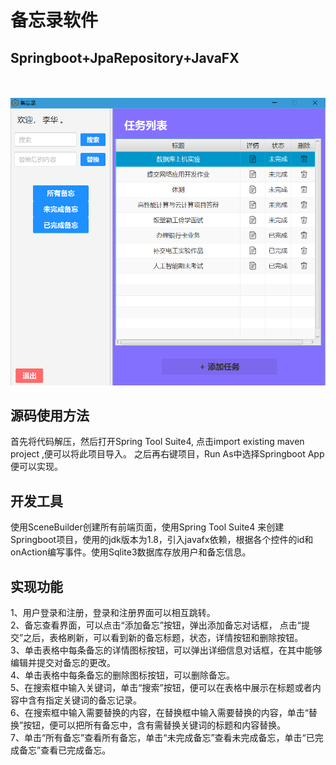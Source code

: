 
# 备忘录软件

## Springboot+JpaRepository+JavaFX

</br></br>
![Image text](https://raw.githubusercontent.com/QuietHuihui/memo/main/img-folder/memo.png?token=GHSAT0AAAAAAB4IYN5EATJC6XPZGKXHVFBGY53WNJQ)


## 源码使用方法

首先将代码解压，然后打开Spring Tool Suite4, 点击import existing maven project ,便可以将此项目导入。
之后再右键项目，Run As中选择Springboot App便可以实现。
## 开发工具
使用SceneBuilder创建所有前端页面，使用Spring Tool Suite4 来创建Springboot项目，使用的jdk版本为1.8，引入javafx依赖，根据各个控件的id和onAction编写事件。使用Sqlite3数据库存放用户和备忘信息。
## 实现功能
1、用户登录和注册，登录和注册界面可以相互跳转。</br>
2、备忘查看界面，可以点击“添加备忘”按钮，弹出添加备忘对话框，
点击“提交”之后，表格刷新，可以看到新的备忘标题，状态，详情按钮和删除按钮。</br>
3、单击表格中每条备忘的详情图标按钮，可以弹出详细信息对话框，在其中能够编辑并提交对备忘的更改。</br>
4、单击表格中每条备忘的删除图标按钮，可以删除备忘。</br>
5、在搜索框中输入关键词，单击“搜索”按钮，便可以在表格中展示在标题或者内容中含有指定关键词的备忘记录。</br>
6、在搜索框中输入需要替换的内容，在替换框中输入需要替换的内容，单击“替换”按钮，便可以把所有备忘中，含有需替换关键词的标题和内容替换。</br>
7、单击“所有备忘”查看所有备忘，单击“未完成备忘”查看未完成备忘，单击“已完成备忘”查看已完成备忘。

